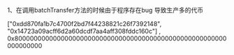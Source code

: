 1、在调用batchTransfer方法的时候由于程序存在bug 导致生产多的代币


["0xdd870fa1b7c4700f2bd7f44238821c26f7392148",
"0x14723a09acff6d2a60dcdf7aa4aff308fddc160c"] ,
0x8000000000000000000000000000000000000000000000000000000000000000
